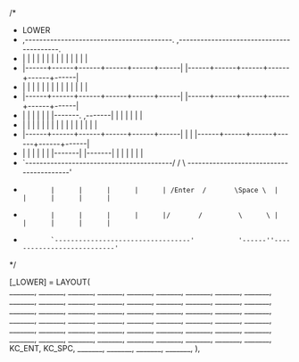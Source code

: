 /*
 * LOWER
 * ,-----------------------------------------.                    ,-----------------------------------------.
 * |      |      |      |      |      |      |                    |      |      |      |      |      |      |
 * |------+------+------+------+------+------|                    |------+------+------+------+------+------|
 * |      |      |      |      |      |      |                    |      |      |      |      |      |      |
 * |------+------+------+------+------+------|                    |------+------+------+------+------+------|
 * |      |      |      |      |      |      |-------.    ,-------|      |      |      |      |      |      |
 * |      |	 	 |      |      |      |      |       |    |       |      |      |      |      |      |      |
 * |------+------+------+------+------+------|       |    |       |------+------+------+------+------+------|
 * |      |      |      |      |      |      |-------|    |-------|      |      |      |      |      |      |
 * `-----------------------------------------/       /     \      \-----------------------------------------'
 *            |      |      |      |      | /Enter  /       \Space \  |      |      |      |      |
 *            |      |      |      |      |/       /         \      \ |      |      |      |      |
 *            `----------------------------------'           '------''---------------------------'
 */

[_LOWER] = LAYOUT( \
    _______,   _______,   _______,    _______,    _______,    _______,                          _______,    _______,    _______,    _______,    _______,    _______,
    _______,   _______,   _______,    _______,    _______,    _______,                          _______,    _______,    _______,    _______,    _______,    _______,
    _______,   _______,   _______,    _______,    _______,    _______,                          _______,    _______,    _______,    _______,    _______,    _______,
    _______,   _______,   _______,    _______,    _______,    _______,  _______,    _______,    _______,    _______,    _______,    _______,    _______,    _______,
                          _______,    _______,    _______,    _______,  KC_ENT,     KC_SPC,     _______,    _______,    _______,    _______,
),